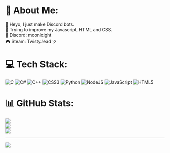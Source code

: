 # 💫 About Me:
👋 Heyo, I just make Discord bots.<br>📑 Trying to improve my Javascript, HTML and CSS.<br>💬 Discord: moonlxight<br>🎮 Steam: TwistyJead ツ


# 💻 Tech Stack:
![C](https://img.shields.io/badge/c-%2300599C.svg?style=for-the-badge&logo=c&logoColor=white) ![C#](https://img.shields.io/badge/c%23-%23239120.svg?style=for-the-badge&logo=c-sharp&logoColor=white) ![C++](https://img.shields.io/badge/c++-%2300599C.svg?style=for-the-badge&logo=c%2B%2B&logoColor=white) ![CSS3](https://img.shields.io/badge/css3-%231572B6.svg?style=for-the-badge&logo=css3&logoColor=white) ![Python](https://img.shields.io/badge/python-3670A0?style=for-the-badge&logo=python&logoColor=ffdd54) ![NodeJS](https://img.shields.io/badge/node.js-6DA55F?style=for-the-badge&logo=node.js&logoColor=white) ![JavaScript](https://img.shields.io/badge/javascript-%23323330.svg?style=for-the-badge&logo=javascript&logoColor=%23F7DF1E) ![HTML5](https://img.shields.io/badge/html5-%23E34F26.svg?style=for-the-badge&logo=html5&logoColor=white)
# 📊 GitHub Stats:
![](https://github-readme-stats.vercel.app/api?username=moonlxight&theme=tokyonight&hide_border=false&include_all_commits=false&count_private=false)<br/>
![](https://github-readme-streak-stats.herokuapp.com/?user=moonlxight&theme=tokyonight&hide_border=false)<br/>
![](https://github-readme-stats.vercel.app/api/top-langs/?username=moonlxight&theme=tokyonight&hide_border=false&include_all_commits=false&count_private=false&layout=compact)

---
[![](https://visitcount.itsvg.in/api?id=moonlxight&icon=0&color=0)](https://visitcount.itsvg.in)

<!-- Proudly created with GPRM ( https://gprm.itsvg.in ) -->
